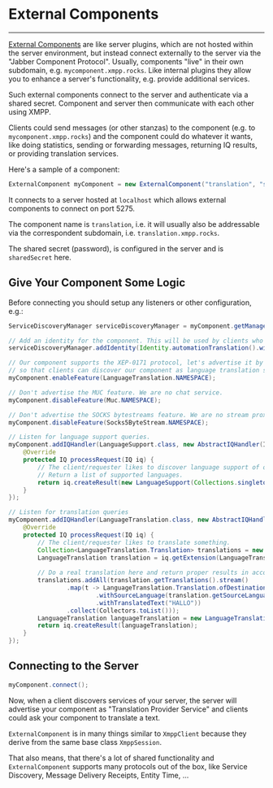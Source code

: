 # External Components
---

[External Components][External Components] are like server plugins, which are not hosted within the server environment, but instead connect externally to the server via the "Jabber Component Protocol".
Usually, components "live" in their own subdomain, e.g. `mycomponent.xmpp.rocks`. Like internal plugins they allow you to enhance a server's functionality, e.g. provide additional services.
 
Such external components connect to the server and authenticate via a shared secret. Component and server then communicate with each other using XMPP.

Clients could send messages (or other stanzas) to the component (e.g. to `mycomponent.xmpp.rocks`) and the component could do whatever it wants, like doing statistics, sending or forwarding messages, returning IQ results, or providing translation services.

Here's a sample of a component:

```java
ExternalComponent myComponent = new ExternalComponent("translation", "sharedSecret", "localhost", 5275);
```

It connects to a server hosted at `localhost` which allows external components to connect on port 5275.

The component name is `translation`, i.e. it will usually also be addressable via the correspondent subdomain, i.e. `translation.xmpp.rocks`. 

The shared secret (password), is configured in the server and is `sharedSecret` here.

## Give Your Component Some Logic

Before connecting you should setup any listeners or other configuration, e.g.:

```java
ServiceDiscoveryManager serviceDiscoveryManager = myComponent.getManager(ServiceDiscoveryManager.class);

// Add an identity for the component. This will be used by clients who want to discover the translation service.
serviceDiscoveryManager.addIdentity(Identity.automationTranslation().withName("Translation Provider Service"));

// Our component supports the XEP-0171 protocol, let's advertise it by including the protocol name in the feature list,
// so that clients can discover our component as language translation service and can send queries to it.
myComponent.enableFeature(LanguageTranslation.NAMESPACE);

// Don't advertise the MUC feature. We are no chat service.
myComponent.disableFeature(Muc.NAMESPACE);

// Don't advertise the SOCKS bytestreams feature. We are no stream proxy.
myComponent.disableFeature(Socks5ByteStream.NAMESPACE);

// Listen for language support queries.
myComponent.addIQHandler(LanguageSupport.class, new AbstractIQHandler(IQ.Type.GET) {
    @Override
    protected IQ processRequest(IQ iq) {
        // The client/requester likes to discover language support of our component.
        // Return a list of supported languages.
        return iq.createResult(new LanguageSupport(Collections.singleton(new LanguageSupport.Item("en", myComponent.getDomain(), "de", "testEngine", true, null))));
    }
});

// Listen for translation queries
myComponent.addIQHandler(LanguageTranslation.class, new AbstractIQHandler(IQ.Type.GET) {
    @Override
    protected IQ processRequest(IQ iq) {
        // The client/requester likes to translate something.
        Collection<LanguageTranslation.Translation> translations = new ArrayDeque<>();
        LanguageTranslation translation = iq.getExtension(LanguageTranslation.class);
        
        // Do a real translation here and return proper results in accordance with XEP-0171.
        translations.addAll(translation.getTranslations().stream()
                .map(t -> LanguageTranslation.Translation.ofDestinationLanguage(t.getDestinationLanguage())
                        .withSourceLanguage(translation.getSourceLanguage())
                        .withTranslatedText("HALLO"))
                .collect(Collectors.toList()));
        LanguageTranslation languageTranslation = new LanguageTranslation(translations);
        return iq.createResult(languageTranslation);
    }
});
```

## Connecting to the Server

```java
myComponent.connect();
```

Now, when a client discovers services of your server, the server will advertise your component as "Translation Provider Service" and clients could ask your component to translate a text.

`ExternalComponent` is in many things similar to `XmppClient` because they derive from the same base class `XmppSession`.

That also means, that there's a lot of shared functionality and `ExternalComponent` supports many protocols out of the box, like Service Discovery, Message Delivery Receipts, Entity Time, ...

[External Components]: http://xmpp.org/extensions/xep-0114.html "XEP-0114: Jabber Component Protocol"
